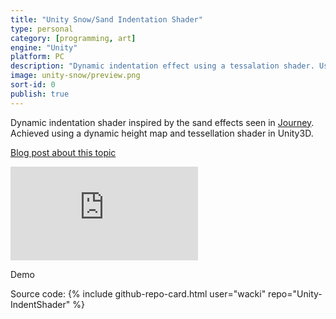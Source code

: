 ```yaml
---
title: "Unity Snow/Sand Indentation Shader"
type: personal
category: [programming, art]
engine: "Unity"
platform: PC
description: "Dynamic indentation effect using a tessalation shader. Useful for sand and snow visualizations."
image: unity-snow/preview.png
sort-id: 0
publish: true
---
```


Dynamic indentation shader inspired by the sand effects seen in [Journey](https://en.wikipedia.org/wiki/Journey_(2012_video_game)). Achieved using a dynamic height map and tessellation shader in Unity3D.

[Blog post about this topic](/blog/2017/01/dynamic-snow-sand-shader-for-unity/)

<p>
    <div class="inline-image" style="display: block;"><div class="video-container">
        <iframe src="https://www.youtube.com/embed/WugpdLUP8A8" frameborder="0"></iframe>
        </div>      
        <p>Demo</p>
    </div>
</p>

Source code:
{% include github-repo-card.html user="wacki" repo="Unity-IndentShader" %}  
